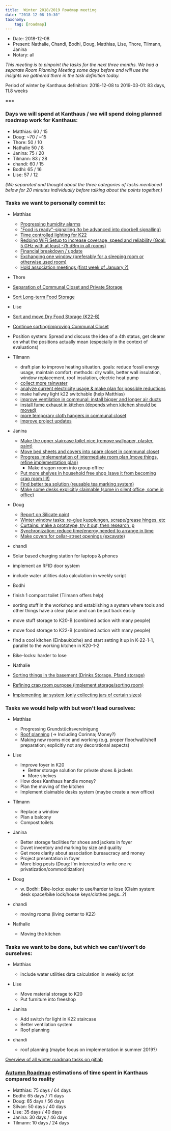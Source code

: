 ```yaml
---
title:  Winter 2018/2019 Roadmap meeting
date: "2018-12-08 10:30"
taxonomy:
    tag: [roadmap]
---
```


- Date: 2018-12-08
- Present: Nathalie, Chandi, Bodhi, Doug, Matthias, Lise, Thore, Tilmann, Janina
- Notary: all

_This meeting is to pinpoint the tasks for the next three months. We had a separate Room Planning Meeting some days before and will use the insights we gathered there in the task definition today._

Period of winter by Kanthaus definition: 2018-12-08 to 2019-03-01: 83 days, 11.8 weeks

===

### Days we will spend at Kanthaus / we will spend doing planned roadmap work for Kanthaus:

  * Matthias: 60 / 15
  * Doug: ~70 / ~15
  * Thore: 50 / 10
  * Nathalie 50 / 8
  * Janina: 75 / 20
  * Tilmann: 83 / 28
  * chandi: 60 / 15
  * Bodhi: 65 / 16
  * Lise: 57 / 12

_(We separated and thought about the three categories of tasks mentioned below for 20 minutes individually before talking about the points together.)_

### Tasks we want to personally commit to:

* Matthias
  * [Progressing humidity alarms](https://gitlab.com/kanthaus/kanthaus-public/issues/173)
  * ["Food is ready"-signalling (to be advanced into doorbell signalling)](https://gitlab.com/kanthaus/kanthaus-public/issues/174)
  * [Time controlled lighting for K22](https://gitlab.com/kanthaus/kanthaus-public/issues/175)
  * [Redoing WiFi Setup to increase coverage, speed and reliability (Goal: 5 GHz with at least -75 dBm in all rooms)](https://gitlab.com/kanthaus/kanthaus-public/issues/176)
  * [Financial breakdown / update](https://gitlab.com/kanthaus/kanthaus-public/issues/177)
  * [Exchanging one window (preferably for a sleeping room or otherwise used room)](https://gitlab.com/kanthaus/kanthaus-public/issues/178)
  * [Hold association meetings (first week of January ?)](https://gitlab.com/kanthaus/kanthaus-public/issues/74)

* Thore
 * [Separation of Communal Closet and Private Storage]()
 * [Sort Long-term Food Storage](https://gitlab.com/kanthaus/kanthaus-public/issues/184)

* Lise
 * [Sort and move Dry Food Storage (K22-B)](https://gitlab.com/kanthaus/kanthaus-public/issues/184)
 * [Continue sorting/improving Communal Closet](https://gitlab.com/kanthaus/kanthaus-public/issues/163)
 * Position system: Spread and discuss the idea of a 4th status, get clearer on what the positions actually mean (especially in the context of evaluations)

 * Tilmann
   * draft plan to improve heating situation. goals: reduce fossil energy usage, maintain comfort; methods: dry walls, better wall insulation, window replacement, roof insulation, electric heat pump
   * [collect more rainwater](https://gitlab.com/kanthaus/kanthaus-public/issues/143)
   * [analyze current electricity usage & make plan for possible reductions](https://gitlab.com/kanthaus/kanthaus-public/issues/165)
   * make hallway light k22 switchable (help Matthias)
   * [improve ventilation in communal: install bigger and longer air ducts](https://gitlab.com/kanthaus/kanthaus-public/issues/166)
   * [install fume exhaust in kitchen (depends when kitchen should be moved)](https://gitlab.com/kanthaus/kanthaus-public/issues/114)
   * [more temporary cloth hangers in communal closet](https://gitlab.com/kanthaus/kanthaus-public/issues/167)
   * [improve project updates](https://gitlab.com/kanthaus/kanthaus-public/issues/141)

 * Janina
   * [Make the upper staircase toilet nice (remove wallpaper, plaster, paint)](https://gitlab.com/kanthaus/kanthaus-public/issues/164)
   * [Move bed sheets and covers into spare closet in communal closet](https://gitlab.com/kanthaus/kanthaus-public/issues/163)
   * [Progress implementation of intermediate room plan (move things, refine implementation plan)](https://gitlab.com/kanthaus/kanthaus-public/issues/168)
     * Make dragon room into group office
   * [Put more shelves in household free shop (save it from becoming crap room III!)](https://gitlab.com/kanthaus/kanthaus-public/issues/162)
   * [Find better tea solution (reusable tea marking system)](https://gitlab.com/kanthaus/kanthaus-public/issues/179)
   * [Make some desks explicitly claimable (some in silent office, some in office)](https://gitlab.com/kanthaus/kanthaus-public/issues/181)

 * Doug
   * [Report on Silicate paint](https://gitlab.com/kanthaus/kanthaus-public/issues/170)
   * [Winter window tasks: re-glue kupplungen, scrape/grease hinges, etc](https://gitlab.com/kanthaus/kanthaus-public/issues/171)
   * [Curtains: make a prototype, try it out, then research ;p](https://gitlab.com/kanthaus/kanthaus-public/issues/180)
   * [Synchronization: reduce time/energy needed to arrange in time](https://gitlab.com/kanthaus/kanthaus-public/issues/172)
   * [Make covers for cellar-street openings (excavate)](https://gitlab.com/kanthaus/kanthaus-public/issues/169)

* chandi
 * Solar based charging station for laptops & phones
 * implement an RFID door system
 * include water utilities data calculation in weekly script

* Bodhi
 * finish 1 compost toilet (Tilmann offers help)
 * sorting stuff in the workshop and establishing a system where tools and other things have a clear place and can be put back easily
 * move stuff storage to K20-B (combined action with many people)
 * move food storage to K22-B (combined action with many people)
 * find a cool kitchen (Einbauküche) and start setting it up in K-22-1-1, parallel to the working kitchen in K20-1-2
 * Bike-locks: harder to lose

* Nathalie
 * [Sorting things in the basement (Drinks Storage, Pfand storage)](https://gitlab.com/kanthaus/kanthaus-public/issues/182)
 * [Refining crap room purpose (implement storage/sorting room)](https://gitlab.com/kanthaus/kanthaus-public/issues/183)
 * [Implementing jar system (only collecting jars of certain sizes)](https://gitlab.com/kanthaus/kanthaus-public/issues/185)

### Tasks we would help with but won't lead ourselves:

* Matthias
  * Progressing Grundstücksvereinigung
  * [Roof planning](https://gitlab.com/kanthaus/kanthaus-public/issues/100) (-> Including Corinna; Money?)
  * Making new rooms nice and working (e.g. proper floor/wall/shelf preparation; explicitly not any decorational aspects)

* Lise
  * Improve foyer in K20
    * Better storage solution for private shoes & jackets
    * More shelves
  * How does Kanthaus handle money?
  * Plan the moving of the kitchen
  * Implement claimable desks system (maybe create a new office)

* Tilmann
  * Replace a window
  * Plan a balcony
  * Compost toilets

* Janina
  * Better storage facilities for shoes and jackets in foyer
  * Duvet inventory and marking by size and quality
  * Get more clarity about association bureaucracy and money
  * Project presentation in foyer
  * More blog posts (Doug: I'm interested to write one re privatization/commoditization)

* Doug
  * w. Bodhi: Bike-locks: easier to use/harder to lose (Claim system: desk space/bike lock/house keys/clothes pegs...?)

* chandi
  * moving rooms (living center to K22)

* Nathalie
  * Moving the kitchen

### Tasks we want to be done, but which we can't/won't do ourselves:

* Matthias
  * include water utilities data calculation in weekly script

* Lise
  * Move material storage to K20
  * Put furniture into freeshop

* Janina
  * Add switch for light in K22 staircase
  * Better ventilation system
  * Roof planning

* chandi
  * roof planning (maybe focus on implementation in summer 2019?)

[Overview of all winter roadmap tasks on gitlab](https://gitlab.com/kanthaus/kanthaus-public/milestones/9)

### [Autumn Roadmap](../2018-09-04_roadmap) estimations of time spent in Kanthaus compared to reality

- Matthias: 75 days / 64 days
- Bodhi: 65 days / 71 days
- Doug: 65 days / 56 days
- Silvan: 50 days / 40 days
- Lise: 35 days / 40 days
- Janina: 30 days / 46 days
- Tilmann: 10 days / 24 days
